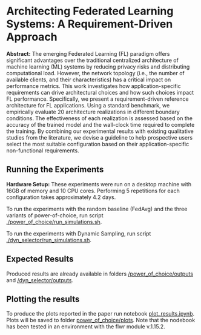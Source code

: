 # Architecting Federated Learning Systems: A Requirement-Driven Approach

**Abstract:** The emerging Federated Learning (FL) paradigm offers significant advantages over the traditional centralized architecture of machine learning (ML) systems by reducing privacy risks and distributing computational load. However, the network topology (i.e., the number of available clients, and their characteristics) has a critical impact on performance metrics. This work investigates how application-specific requirements can drive architectural choices and how such choices impact FL performance. Specifically, we present a requirement-driven reference architecture for FL applications. Using a standard benchmark, we empirically evaluate 20 architecture realizations in different boundary conditions.  The effectiveness of each realization is assessed based on the accuracy of the trained model and the wall-clock time required to complete the training. By combining our experimental results with existing qualitative studies from the literature, we devise a guideline to help prospective users select the most suitable configuration based on their application-specific non-functional requirements. 

## Running the Experiments

****Hardware Setup:**** These experiments were run on a desktop machine with 16GB of memory and 10 CPU cores. 
Performing 5 repetitions for each configuration takes approximately 4.2 days.

To run the experiments with the random baseline (FedAvg) and the three variants of power-of-choice, run script [./power_of_choice/run_simulations.sh](power_of_choice/power_of_choice/run_simulations.sh).

To run the experiments with Dynamic Sampling, run script [./dyn_selector/run_simulations.sh](dyn_selector/dyn_selector/run_simulations.sh).

## Expected Results

Produced results are already available in folders [/power_of_choice/outputs](power_of_choice/power_of_choice/outputs) and [/dyn_selector/outputs](dyn_selector/dyn_selector/outputs).

## Plotting the results

To produce the plots reported in the paper run notebook [plot_results.ipynb](power_of_choice/power_of_choice/plot_results.ipynb).
Plots will be saved to folder [power_of_choice/plots](power_of_choice/power_of_choice/plots).
Note that the nodebook has been tested in an environment with the flwr module v.1.15.2.